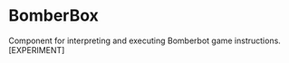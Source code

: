 BomberBox
=========

Component for interpreting and executing Bomberbot game instructions. [EXPERIMENT]
